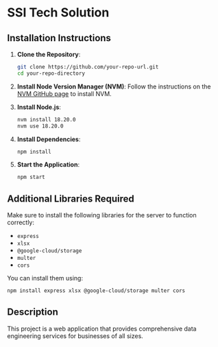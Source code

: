 # SSI Tech Solution

## Installation Instructions

1. **Clone the Repository**: 
   ```bash
   git clone https://github.com/your-repo-url.git
   cd your-repo-directory
   ```

2. **Install Node Version Manager (NVM)**: Follow the instructions on the [NVM GitHub page](https://github.com/nvm-sh/nvm#installing-and-updating) to install NVM.

3. **Install Node.js**: 
   ```bash
   nvm install 18.20.0
   nvm use 18.20.0
   ```

4. **Install Dependencies**: 
   ```bash
   npm install
   ```

5. **Start the Application**: 
   ```bash
   npm start
   ```

## Additional Libraries Required
Make sure to install the following libraries for the server to function correctly:
- `express`
- `xlsx`
- `@google-cloud/storage`
- `multer`
- `cors`

You can install them using:
```bash
npm install express xlsx @google-cloud/storage multer cors
```

## Description
This project is a web application that provides comprehensive data engineering services for businesses of all sizes.
